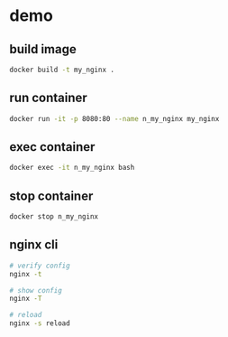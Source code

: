 # demo

## build image

```bash
docker build -t my_nginx .
```

## run container

```bash
docker run -it -p 8080:80 --name n_my_nginx my_nginx
```

## exec container

```bash
docker exec -it n_my_nginx bash
```

## stop container

```bash
docker stop n_my_nginx
```

## nginx cli

```bash
# verify config
nginx -t

# show config
nginx -T

# reload
nginx -s reload
```
